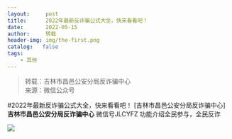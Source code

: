 ```yaml
---
layout:     post
title:      2022年最新反诈骗公式大全，快来看看吧！
date:       2022-05-15
author:     转载
header-img: img/the-first.png
catalog:   false
tags:
    - 其他
---
```


<blockquote><p>转载：吉林市昌邑公安分局反诈骗中心<br>
来源：微信公众号</p></blockquote>

#2022年最新反诈骗公式大全，快来看看吧！
[吉林市昌邑公安分局反诈骗中心]
**吉林市昌邑公安分局反诈骗中心**
微信号JLCYFZ
功能介绍全民参与，全民反诈

![]({{site.baseurl}}/postimg/tvBTBJia9QY25OEH00vOVWu53QfPXSTCjmfY2vzQT5cIqMS5CjhYGpgzENEucz5A3zS7dCCTv23CKsjgBicW5y2Q.jpeg)
